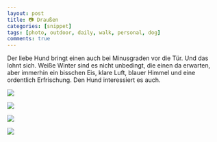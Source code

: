 ```yaml
---
layout: post
title: 📷 Draußen 
categories: [snippet]
tags: [photo, outdoor, daily, walk, personal, dog] 
comments: true
---
```


Der liebe Hund bringt einen auch bei Minusgraden vor die Tür. Und das lohnt sich. Weiße Winter sind es nicht unbedingt, die einen da erwarten, aber immerhin ein bisschen Eis, klare Luft, blauer Himmel und eine ordentlich Erfrischung. Den Hund interessiert es auch.

![](http://stngl.net/foto/uploads/big/6874cb5dfc25efc0a401bd3e53b33730.jpg)

![](http://stngl.net/foto/uploads/big/c560ce1f92bb193921df98e85ca2b39f.jpg)

![](http://stngl.net/foto/uploads/big/8f1755a19bbbc4b9595706164747bf53.jpg)

![](http://stngl.net/foto/uploads/big/f2630897abdcafaf0c2009f0df2bb2ea.jpg)
